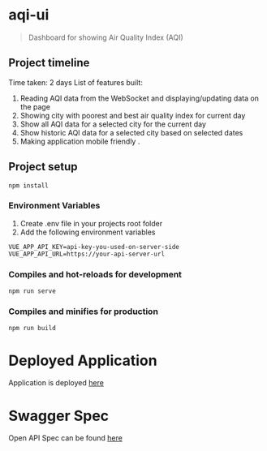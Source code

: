 # aqi-ui

> Dashboard for showing Air Quality Index (AQI)

## Project timeline
Time taken: 2 days
List of features built:
1. Reading AQI data from the WebSocket and displaying/updating data on the page
2. Showing city with poorest and best air quality index for current day
3. Show all AQI data for a selected city for the current day
4. Show historic AQI data for a selected city based on selected dates
5. Making application mobile friendly
. 

## Project setup
```
npm install
```

### Environment Variables
1. Create .env file in your projects root folder
2. Add the following environment variables
```
VUE_APP_API_KEY=api-key-you-used-on-server-side
VUE_APP_API_URL=https://your-api-server-url
```

### Compiles and hot-reloads for development
```
npm run serve
```

### Compiles and minifies for production
```
npm run build
```

# Deployed Application

Application is deployed [here](https://nostalgic-brattain-146f18.netlify.app/)

# Swagger Spec
Open API Spec can be found [here](https://github.com/neeraj87/aqi-server/blob/master/specs/aqi-server.yaml)